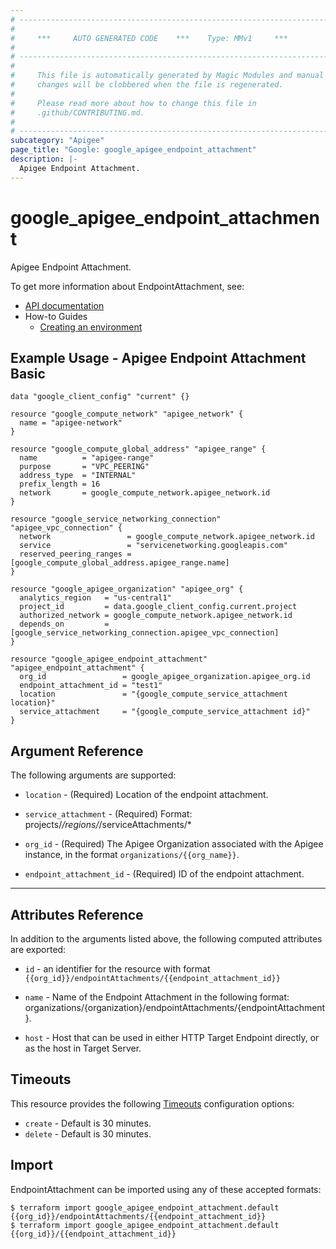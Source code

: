 ```yaml
---
# ----------------------------------------------------------------------------
#
#     ***     AUTO GENERATED CODE    ***    Type: MMv1     ***
#
# ----------------------------------------------------------------------------
#
#     This file is automatically generated by Magic Modules and manual
#     changes will be clobbered when the file is regenerated.
#
#     Please read more about how to change this file in
#     .github/CONTRIBUTING.md.
#
# ----------------------------------------------------------------------------
subcategory: "Apigee"
page_title: "Google: google_apigee_endpoint_attachment"
description: |-
  Apigee Endpoint Attachment.
---
```


# google\_apigee\_endpoint\_attachment

Apigee Endpoint Attachment.


To get more information about EndpointAttachment, see:

* [API documentation](https://cloud.google.com/apigee/docs/reference/apis/apigee/rest/v1/organizations.endpointAttachments/create)
* How-to Guides
    * [Creating an environment](https://cloud.google.com/apigee/docs/api-platform/get-started/create-environment)

## Example Usage - Apigee Endpoint Attachment Basic


```hcl
data "google_client_config" "current" {}

resource "google_compute_network" "apigee_network" {
  name = "apigee-network"
}

resource "google_compute_global_address" "apigee_range" {
  name          = "apigee-range"
  purpose       = "VPC_PEERING"
  address_type  = "INTERNAL"
  prefix_length = 16
  network       = google_compute_network.apigee_network.id
}

resource "google_service_networking_connection" "apigee_vpc_connection" {
  network                 = google_compute_network.apigee_network.id
  service                 = "servicenetworking.googleapis.com"
  reserved_peering_ranges = [google_compute_global_address.apigee_range.name]
}

resource "google_apigee_organization" "apigee_org" {
  analytics_region   = "us-central1"
  project_id         = data.google_client_config.current.project
  authorized_network = google_compute_network.apigee_network.id
  depends_on         = [google_service_networking_connection.apigee_vpc_connection]
}

resource "google_apigee_endpoint_attachment" "apigee_endpoint_attachment" {
  org_id                 = google_apigee_organization.apigee_org.id
  endpoint_attachment_id = "test1"
  location               = "{google_compute_service_attachment location}"
  service_attachment     = "{google_compute_service_attachment id}"
}
```

## Argument Reference

The following arguments are supported:


* `location` -
  (Required)
  Location of the endpoint attachment.

* `service_attachment` -
  (Required)
  Format: projects/*/regions/*/serviceAttachments/*

* `org_id` -
  (Required)
  The Apigee Organization associated with the Apigee instance,
  in the format `organizations/{{org_name}}`.

* `endpoint_attachment_id` -
  (Required)
  ID of the endpoint attachment.


- - -



## Attributes Reference

In addition to the arguments listed above, the following computed attributes are exported:

* `id` - an identifier for the resource with format `{{org_id}}/endpointAttachments/{{endpoint_attachment_id}}`

* `name` -
  Name of the Endpoint Attachment in the following format:
  organizations/{organization}/endpointAttachments/{endpointAttachment}.

* `host` -
  Host that can be used in either HTTP Target Endpoint directly, or as the host in Target Server.


## Timeouts

This resource provides the following
[Timeouts](/docs/configuration/resources.html#timeouts) configuration options:

- `create` - Default is 30 minutes.
- `delete` - Default is 30 minutes.

## Import


EndpointAttachment can be imported using any of these accepted formats:

```
$ terraform import google_apigee_endpoint_attachment.default {{org_id}}/endpointAttachments/{{endpoint_attachment_id}}
$ terraform import google_apigee_endpoint_attachment.default {{org_id}}/{{endpoint_attachment_id}}
```
